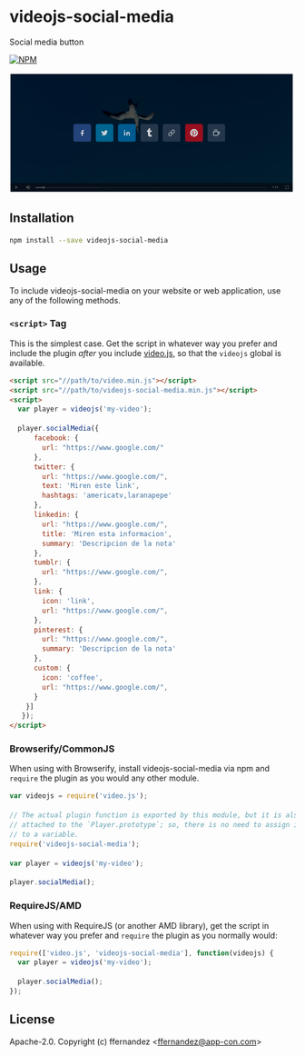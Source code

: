 
[npm-icon]: https://nodei.co/npm/videojs-social-media.png?downloads=true&downloadRank=true&stars=true

[npm-link]: https://nodei.co/npm/videojs-social-media/


# videojs-social-media

Social media button

[![NPM][npm-icon]][npm-link]

![alt text](doc/image.png)

## Installation

```sh
npm install --save videojs-social-media
```

## Usage

To include videojs-social-media on your website or web application, use any of the following methods.

### `<script>` Tag

This is the simplest case. Get the script in whatever way you prefer and include the plugin _after_ you include [video.js][videojs], so that the `videojs` global is available.

```html
<script src="//path/to/video.min.js"></script>
<script src="//path/to/videojs-social-media.min.js"></script>
<script>
  var player = videojs('my-video');

  player.socialMedia({
      facebook: {
        url: "https://www.google.com/"
      },
      twitter: {
        url: "https://www.google.com/",
        text: 'Miren este link',
        hashtags: 'americatv,laranapepe'
      },
      linkedin: {
        url: "https://www.google.com/",
        title: 'Miren esta informacion',
        summary: 'Descripcion de la nota'
      },
      tumblr: {
        url: "https://www.google.com/",
      },
      link: {
        icon: 'link',
        url: "https://www.google.com/",
      },
      pinterest: {
        url: "https://www.google.com/",
        summary: 'Descripcion de la nota'
      },
      custom: {
        icon: 'coffee',
        url: "https://www.google.com/",
      }
    }]
   });
</script>
```

### Browserify/CommonJS

When using with Browserify, install videojs-social-media via npm and `require` the plugin as you would any other module.

```js
var videojs = require('video.js');

// The actual plugin function is exported by this module, but it is also
// attached to the `Player.prototype`; so, there is no need to assign it
// to a variable.
require('videojs-social-media');

var player = videojs('my-video');

player.socialMedia();
```

### RequireJS/AMD

When using with RequireJS (or another AMD library), get the script in whatever way you prefer and `require` the plugin as you normally would:

```js
require(['video.js', 'videojs-social-media'], function(videojs) {
  var player = videojs('my-video');

  player.socialMedia();
});
```

## License

Apache-2.0. Copyright (c) ffernandez &lt;ffernandez@app-con.com&gt;


[videojs]: http://videojs.com/
